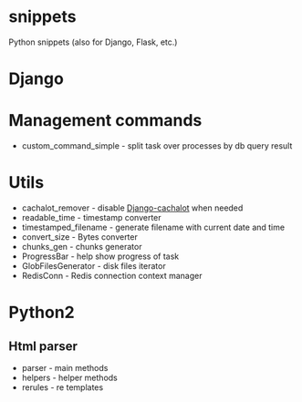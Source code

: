 # snippets
Python snippets (also for Django, Flask, etc.)

# Django

# Management commands
* custom_command_simple - split task over processes by db query result

# Utils
* cachalot_remover - disable [Django-cachalot](https://github.com/noripyt/django-cachalot) when needed
* readable_time - timestamp converter
* timestamped_filename - generate filename with current date and time
* convert_size - Bytes converter
* chunks_gen - chunks generator
* ProgressBar - help show progress of task
* GlobFilesGenerator - disk files iterator
* RedisConn - Redis connection context manager

# Python2

## Html parser
* parser - main methods
* helpers - helper methods
* rerules - re templates

